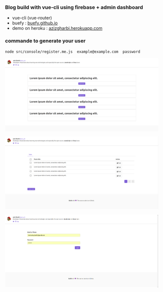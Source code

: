 ### Blog build with vue-cli using firebase + admin dashboard

* vue-cli (vue-router)
* buefy : [buefy.github.io](https://buefy.github.io/)
* demo on heroku : [azizgharbi.herokuapp.com](https://azizgharbi.herokuapp.com/)


### commande to generate your user

```
node src/console/register.me.js  example@example.com  password
```


![Imgur Image](images/home.png)

![Imgur Image](images/admin.png)

![Imgur Image](images/login.png)


